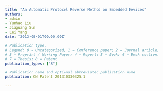 ```yaml
---
title: "An Automatic Protocol Reverse Method on Embedded Devices"
authors:
- admin
- Yunhao Liu
- Jiaguang Sun
- Lei Yang
date: "2013-08-01T00:00:00Z"

# Publication type.
# Legend: 0 = Uncategorized; 1 = Conference paper; 2 = Journal article;
# 3 = Preprint / Working Paper; 4 = Report; 5 = Book; 6 = Book section;
# 7 = Thesis; 8 = Patent
publication_types: ["8"]

# Publication name and optional abbreviated publication name.
publication: CN Patent 201310330325.1

---
```

